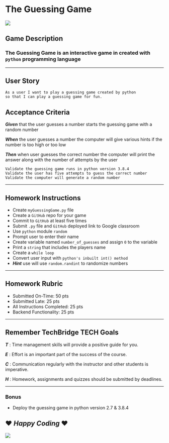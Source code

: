 # The Guessing Game

![](/pythonHomework/images/gamePicture.png)

## Game Description

### The Guessing Game is an interactive game in created with `python` programming language

---

## User Story

```
As a user I want to play a guessing game created by python
so that I can play a guessing game for fun.
```

## Acceptance Criteria

**_Given_** that the user guesses a number starts the guessing game with a random number

**_When_** the user guesses a number the computer will give various hints if the number is too high or too low

**_Then_** when user guesses the correct number the computer will print the answer along with the number of attempts by the user

```
Validate the guessing game runs in python version 3.8.4
Validate the user has five attempts to guess the correct number
Validate the computer will generate a random number
```

---

## Homework Instructions

- Create `myGuessingGame.py` file
- Create a `GitHub` repo for your game
- Commit to `GitHub` at least five times
- Submit `.py` file and `GitHub` deployed link to Google classroom
- Use `python` module `random`
- Prompt user to enter their name
- Create variable named `number_of_guesses` and assign `0` to the variable
- Print a `string` that includes the players name
- Create a `while loop`
- Convert user input with `python's inbuilt int() method`
- **_Hint_** use will use `random.randint` to randomize numbers

---

## Homework Rubric

- Submitted On-Time: 50 pts
- Submitted Late: 25 pts
- All Instructions Completed: 25 pts
- Backend Functionality: 25 pts

---

## Remember TechBridge TECH Goals

**_T_** : Time management skills will provide a positive guide for you.

**_E_** : Effort is an important part of the success of the course.

**_C_** : Communication regularly with the instructor and other students is imperative.

**_H_** : Homework, assignments and quizzes should be submitted by deadlines.

---

### Bonus

- Deploy the guessing game in python version 2.7 & 3.8.4

## ❤ **_Happy Coding_** ❤

![](/pythonHomework/images/TechBridgeLogo.png)
